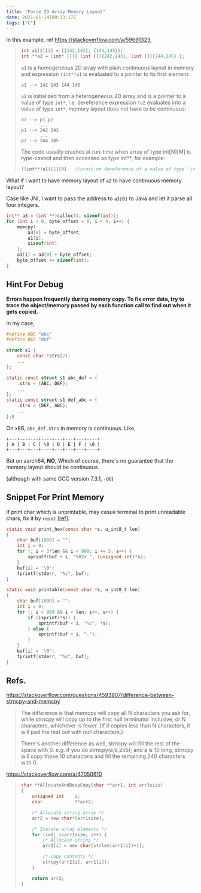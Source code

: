 ```yaml
---
title: "Force 2D Array Memory Layout"
date: 2021-01-14T08:13:17Z
tags: ["C"]
---
```


In this example, ref https://stackoverflow.com/a/59691323,
> ```C
> int a1[2][2] = {{142,143}, {144,145}};
> int **a2 = (int* []){ (int []){242,243}, (int []){244,245} };
> ```
> `a1` is a homogeneous 2D array with plain continuous layout in memory and expression `(int*)a1` is evaluated to a pointer to its first element:
> ```
> a1 --> 142 143 144 145
> ```
> `a2` is initialized from a heterogeneous 2D array and is a pointer to a value of type `int*`, i.e. dereference expression `*a2` evaluates into a value of type `int*`, memory layout does not have to be continuous:
> ```
> a2 --> p1 p2
>        ...
> p1 --> 242 243
>        ...
> p2 --> 244 245
> ```
> 
> The code usually crashes at run-time when array of type int[N][M] is type-casted and then accessed as type int**, for example:
> 
> ```C
> ((int**)a1)[1][0]   //crash on dereference of a value of type 'int'
> ```

What if I want to have memory layout of `a2` to have continuous memory layout?

Case like JNI, I want to pass the address to `a3[0]` to Java and let it parse all four integers. 

```C
int** a3 = (int **)calloc(4, sizeof(int));
for (int i = 0, byte_offset = 0; i < 4; i++) {
    memcpy(
        a3[0] + byte_offset,
        a1[i],
        sizeof(int)
    );
    a3[i] = a3[0] + byte_offset;
    byte_offset += sizeof(int);
}
```


## Hint For Debug

**Errors happen frequently during memory copy. To fix error data, try to trace the object/memory passed by each function call to find out when it gets copied.**

In my case,

```C
#define ABC "abc"
#define DEF "def"

struct s1 {
    const char *strs[2];
    ...
};

static const struct s1 abc_def = {
    .strs = {ABC, DEF};
    ...
};
static const struct s1 def_abc = {
    .strs = {DEF, ABC};
    ...
};z
```

On x86, `abc_def.strs` in memory is continuous. Like,

```
+---+---+---+----+---+---+---+----+
| A | B | C | \0 | D | E | F | \0 |
+---+---+---+----+---+---+---+----+
```

But on aarch64, **NO**, Which of course, there's no guarantee that the memory layout should be continuous. 

(although with same GCC version 7.3.1, `-O0`)

## Snippet For Print Memory

If print char which is unprintable, may casue terminal to print unreadable chars, fix it by `reset` [[ref](https://www.cyberciti.biz/tips/bash-fix-the-display.html)].

```C
static void print_hex(const char *s, u_int8_t len)
{
    char buf[1000] = "";
    int i = 0;
    for (; i < 3*len && i < 999; i += 3, s++) {
        sprintf(buf + i, "%02x ", (unsigned int)*s);
    }
    buf[i] = '\0';
    fprintf(stderr, "%s", buf);
}

static void printable(const char *s, u_int8_t len)
{
    char buf[1000] = "";
    int i = 0;
    for (; i < 999 && i < len; i++, s++) {
        if (isprint(*s)) {
            sprintf(buf + i, "%c", *s);
        } else {
            sprintf(buf + i, ".");
        }
    }
    buf[i] = '\0';
    fprintf(stderr, "%s", buf);
}
```

## Refs.

https://stackoverflow.com/questions/4593907/difference-between-strncpy-and-memcpy
> The difference is that memcpy will copy all N characters you ask for, while strncpy will copy up to the first null terminator inclusive, or N characters, whichever is fewer. (If it copies less than N characters, it will pad the rest out with null characters.)
>
> There's another difference as well, strncpy will fill the rest of the space with 0. e.g. if you do strncpy(a,b,255); and a is 10 long, strncpy will copy those 10 characters and fill the remaining 240 characters with 0. 

https://stackoverflow.com/a/47050610
> ```C
> char **AllocateAndDeepCopy(char **arr1, int arr1size) 
> {
>     unsigned int    i;
>     char            **arr2;
> 
>     /* Allocate string array */
>     arr2 = new char*[arr1size];
> 
>     /* Iterate array elements */
>     for (i=0; i<arr1size; i++) {
>         /* Allocate string */
>         arr2[i] = new char[strlen(arr1[i])+1];
> 
>         /* Copy contents */
>         strcpy(arr2[i], arr1[i]);
>     }   
> 
>     return arr2;
> }
> ```
